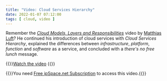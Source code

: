 ```yaml
---
title: "Video: Cloud Services Hierarchy"
date: 2022-01-07 07:12:00
tags: [ cloud, video ]
---
```

Remember the *[Cloud Models, Layers and Responsibilities](/2019/12/video-cloud-models-layers-and.html)* video by [Matthias Luft](https://www.ipspace.net/Author:Matthias_Luft)? He continued his introduction of cloud services with *Cloud Services Hierarchy*, explained the differences between *infrastructure*, *platform*, *function* and *software* as a service, and concluded with a *there's no free lunch* message.

{{<jump>}}[Watch the video](https://my.ipspace.net/bin/get/Cloud101/2%20-%20Cloud%20Services%20Hierarchy.mp4?doccode=Cloud101)
{{</jump>}}

{{<note info>}}You need [Free ipSpace.net Subscription](https://www.ipspace.net/Subscription/Free) to access this video.{{</note>}}